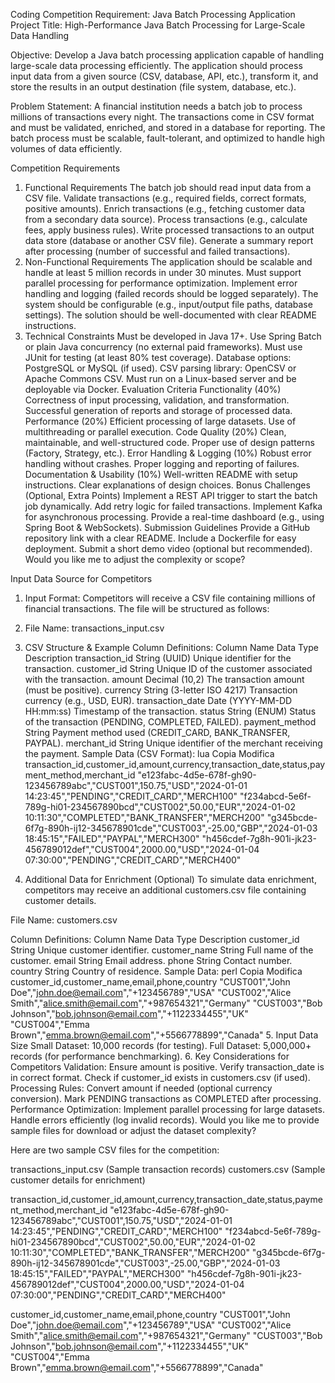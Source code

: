 Coding Competition Requirement: Java Batch Processing Application
Project Title:
High-Performance Java Batch Processing for Large-Scale Data Handling

Objective:
Develop a Java batch processing application capable of handling large-scale data processing efficiently. The application should process input data from a given source (CSV, database, API, etc.), transform it, and store the results in an output destination (file system, database, etc.).

Problem Statement:
A financial institution needs a batch job to process millions of transactions every night. The transactions come in CSV format and must be validated, enriched, and stored in a database for reporting. The batch process must be scalable, fault-tolerant, and optimized to handle high volumes of data efficiently.

Competition Requirements
1. Functional Requirements
The batch job should read input data from a CSV file.
Validate transactions (e.g., required fields, correct formats, positive amounts).
Enrich transactions (e.g., fetching customer data from a secondary data source).
Process transactions (e.g., calculate fees, apply business rules).
Write processed transactions to an output data store (database or another CSV file).
Generate a summary report after processing (number of successful and failed transactions).
2. Non-Functional Requirements
The application should be scalable and handle at least 5 million records in under 30 minutes.
Must support parallel processing for performance optimization.
Implement error handling and logging (failed records should be logged separately).
The system should be configurable (e.g., input/output file paths, database settings).
The solution should be well-documented with clear README instructions.
3. Technical Constraints
Must be developed in Java 17+.
Use Spring Batch or plain Java concurrency (no external paid frameworks).
Must use JUnit for testing (at least 80% test coverage).
Database options: PostgreSQL or MySQL (if used).
CSV parsing library: OpenCSV or Apache Commons CSV.
Must run on a Linux-based server and be deployable via Docker.
Evaluation Criteria
Functionality (40%)
Correctness of input processing, validation, and transformation.
Successful generation of reports and storage of processed data.
Performance (20%)
Efficient processing of large datasets.
Use of multithreading or parallel execution.
Code Quality (20%)
Clean, maintainable, and well-structured code.
Proper use of design patterns (Factory, Strategy, etc.).
Error Handling & Logging (10%)
Robust error handling without crashes.
Proper logging and reporting of failures.
Documentation & Usability (10%)
Well-written README with setup instructions.
Clear explanations of design choices.
Bonus Challenges (Optional, Extra Points)
Implement a REST API trigger to start the batch job dynamically.
Add retry logic for failed transactions.
Implement Kafka for asynchronous processing.
Provide a real-time dashboard (e.g., using Spring Boot & WebSockets).
Submission Guidelines
Provide a GitHub repository link with a clear README.
Include a Dockerfile for easy deployment.
Submit a short demo video (optional but recommended).
Would you like me to adjust the complexity or scope?

Input Data Source for Competitors
1. Input Format:
Competitors will receive a CSV file containing millions of financial transactions. The file will be structured as follows:

2. File Name:
transactions_input.csv

3. CSV Structure & Example
Column Definitions:
Column Name	Data Type	Description
transaction_id	String (UUID)	Unique identifier for the transaction.
customer_id	String	Unique ID of the customer associated with the transaction.
amount	Decimal (10,2)	The transaction amount (must be positive).
currency	String (3-letter ISO 4217)	Transaction currency (e.g., USD, EUR).
transaction_date	Date (YYYY-MM-DD HH:mm:ss)	Timestamp of the transaction.
status	String (ENUM)	Status of the transaction (PENDING, COMPLETED, FAILED).
payment_method	String	Payment method used (CREDIT_CARD, BANK_TRANSFER, PAYPAL).
merchant_id	String	Unique identifier of the merchant receiving the payment.
Sample Data (CSV Format):
lua
Copia
Modifica
transaction_id,customer_id,amount,currency,transaction_date,status,payment_method,merchant_id
"e123fabc-4d5e-678f-gh90-123456789abc","CUST001",150.75,"USD","2024-01-01 14:23:45","PENDING","CREDIT_CARD","MERCH100"
"f234abcd-5e6f-789g-hi01-234567890bcd","CUST002",50.00,"EUR","2024-01-02 10:11:30","COMPLETED","BANK_TRANSFER","MERCH200"
"g345bcde-6f7g-890h-ij12-345678901cde","CUST003",-25.00,"GBP","2024-01-03 18:45:15","FAILED","PAYPAL","MERCH300"
"h456cdef-7g8h-901i-jk23-456789012def","CUST004",2000.00,"USD","2024-01-04 07:30:00","PENDING","CREDIT_CARD","MERCH400"
4. Additional Data for Enrichment (Optional)
To simulate data enrichment, competitors may receive an additional customers.csv file containing customer details.

File Name:
customers.csv

Column Definitions:
Column Name	Data Type	Description
customer_id	String	Unique customer identifier.
customer_name	String	Full name of the customer.
email	String	Email address.
phone	String	Contact number.
country	String	Country of residence.
Sample Data:
perl
Copia
Modifica
customer_id,customer_name,email,phone,country
"CUST001","John Doe","john.doe@email.com","+123456789","USA"
"CUST002","Alice Smith","alice.smith@email.com","+987654321","Germany"
"CUST003","Bob Johnson","bob.johnson@email.com","+1122334455","UK"
"CUST004","Emma Brown","emma.brown@email.com","+5566778899","Canada"
5. Input Data Size
Small Dataset: 10,000 records (for testing).
Full Dataset: 5,000,000+ records (for performance benchmarking).
6. Key Considerations for Competitors
Validation:
Ensure amount is positive.
Verify transaction_date is in correct format.
Check if customer_id exists in customers.csv (if used).
Processing Rules:
Convert amount if needed (optional currency conversion).
Mark PENDING transactions as COMPLETED after processing.
Performance Optimization:
Implement parallel processing for large datasets.
Handle errors efficiently (log invalid records).
Would you like me to provide sample files for download or adjust the dataset complexity?


Here are two sample CSV files for the competition:

transactions_input.csv (Sample transaction records)
customers.csv (Sample customer details for enrichment)




transaction_id,customer_id,amount,currency,transaction_date,status,payment_method,merchant_id
"e123fabc-4d5e-678f-gh90-123456789abc","CUST001",150.75,"USD","2024-01-01 14:23:45","PENDING","CREDIT_CARD","MERCH100"
"f234abcd-5e6f-789g-hi01-234567890bcd","CUST002",50.00,"EUR","2024-01-02 10:11:30","COMPLETED","BANK_TRANSFER","MERCH200"
"g345bcde-6f7g-890h-ij12-345678901cde","CUST003",-25.00,"GBP","2024-01-03 18:45:15","FAILED","PAYPAL","MERCH300"
"h456cdef-7g8h-901i-jk23-456789012def","CUST004",2000.00,"USD","2024-01-04 07:30:00","PENDING","CREDIT_CARD","MERCH400"




customer_id,customer_name,email,phone,country
"CUST001","John Doe","john.doe@email.com","+123456789","USA"
"CUST002","Alice Smith","alice.smith@email.com","+987654321","Germany"
"CUST003","Bob Johnson","bob.johnson@email.com","+1122334455","UK"
"CUST004","Emma Brown","emma.brown@email.com","+5566778899","Canada"


